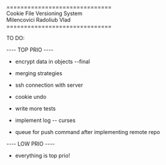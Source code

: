 ==============================</br>
Cookie File Versioning System</br>
  Milencovici Radoliub Vlad</br>
==============================</br>

TO DO:

---- TOP PRIO ----
 
- encrypt data in objects --final

- merging strategies

- ssh connection with server

- cookie undo

- write more tests

- implement log -- curses

- queue for push command after implementing remote repo

---- LOW PRIO ----

- everything is top prio!